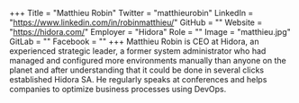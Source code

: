 +++
Title = "Matthieu Robin"
Twitter = "matthieurobin"
LinkedIn = "https://www.linkedin.com/in/robinmatthieu/"
GitHub = ""
Website = "https://hidora.com/"
Employer = "Hidora"
Role = ""
Image = "matthieu.jpg"
GitLab = ""
Facebook = ""
+++
Matthieu Robin is CEO at Hidora, an experienced strategic leader, a former system administrator who had managed and configured more environments manually than anyone on the planet and after understanding that it could be done in several clicks established Hidora SA. He regularly speaks at conferences and helps companies to optimize business processes using DevOps.